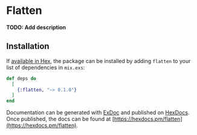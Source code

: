 # Flatten

**TODO: Add description**

## Installation

If [available in Hex](https://hex.pm/docs/publish), the package can be installed
by adding `flatten` to your list of dependencies in `mix.exs`:

```elixir
def deps do
  [
    {:flatten, "~> 0.1.0"}
  ]
end
```

Documentation can be generated with [ExDoc](https://github.com/elixir-lang/ex_doc)
and published on [HexDocs](https://hexdocs.pm). Once published, the docs can
be found at [https://hexdocs.pm/flatten](https://hexdocs.pm/flatten).

